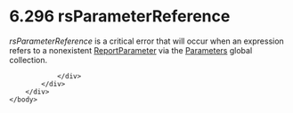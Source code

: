 <html dir="LTR" xmlns:mshelp="http://msdn.microsoft.com/mshelp" xmlns:ddue="http://ddue.schemas.microsoft.com/authoring/2003/5" xmlns:xlink="http://www.w3.org/1999/xlink" xmlns:tool="http://www.microsoft.com/tooltip">
    <head>
        <meta http-equiv="Content-Type" content="text/html; CHARSET=utf-8"></meta>
        <meta name="save" content="history"></meta>
        <title>6.296 rsParameterReference</title>
        <xml>
            <mshelp:toctitle title="6.296 rsParameterReference"></mshelp:toctitle>
            <mshelp:rltitle title="[MS-RDL]: rsParameterReference"></mshelp:rltitle>
            <mshelp:keyword index="A" term="10f5d955-536c-4f8e-adf8-585f0c4cd0b1"></mshelp:keyword>
            <mshelp:attr name="DCSext.ContentType" value="open specification"></mshelp:attr>
            <mshelp:attr name="AssetID" value="10f5d955-536c-4f8e-adf8-585f0c4cd0b1"></mshelp:attr>
            <mshelp:attr name="TopicType" value="kbRef"></mshelp:attr>
            <mshelp:attr name="DCSext.Title" value="[MS-RDL]: rsParameterReference" />
        </xml>
    </head>
    <body>
        <div id="header">
            <h1 class="heading">6.296 rsParameterReference</h1>
        </div>
        <div id="mainSection">
            <div id="mainBody">
                <div id="allHistory" class="saveHistory"></div>
                <div id="sectionSection0" class="section" name="collapseableSection">
                    

<p><i>rsParameterReference</i> is a critical error that will
occur when an expression refers to a nonexistent <a href="7c3f4c83-9172-48db-94c1-693295c5d623.html">ReportParameter</a> via the <a href="f7dec362-cf85-4dd9-9f29-7e8101e80b9a.html">Parameters</a> global
collection.</p>


                </div>
            </div>
        </div>
    </body>
</html>